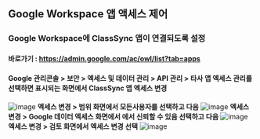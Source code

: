 ##  Google Workspace 앱 액세스 제어
### Google Workspace에 ClassSync 앱이 연결되도록 설정

#### 바로가기 : https://admin.google.com/ac/owl/list?tab=apps
#### Google 관리콘솔 > 보안 > 엑세스 및 데이터 관리 > API 관리 > 타사 앱 엑세스 관리를 선택하면 표시되는 화면에서 ClassSync 앱 엑세스 변경 
![image](https://github.com/ClassSync/K12/assets/16409151/ca1d8d21-8450-4ec0-a257-56a5927fbd25)
**엑세스 변경 > 범위 화면에서 모든사용자를 선택하고 다음**
![image](https://github.com/ClassSync/K12/assets/16409151/0c5c09b1-fca9-4fe7-ada8-bc6c29411b9a)
**엑세스 변경 > Google 데이터 엑세스 화면에서 에서 신뢰할 수 있음 선택하고 다음**
![image](https://github.com/ClassSync/K12/assets/16409151/0fd76c1b-dfa3-4e41-b47d-a420e2440d00)
**엑세스 변경 > 검토 화면에서 엑세스 변경 선택**
![image](https://github.com/ClassSync/K12/assets/16409151/592218a3-4fc1-406e-894f-952123d99d13)
